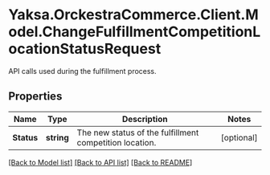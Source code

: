 # Yaksa.OrckestraCommerce.Client.Model.ChangeFulfillmentCompetitionLocationStatusRequest
API calls used during the fulfillment process.

## Properties

Name | Type | Description | Notes
------------ | ------------- | ------------- | -------------
**Status** | **string** | The new status of the fulfillment competition location. | [optional] 

[[Back to Model list]](../README.md#documentation-for-models) [[Back to API list]](../README.md#documentation-for-api-endpoints) [[Back to README]](../README.md)

